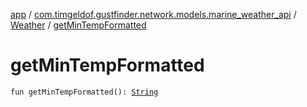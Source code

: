 [app](../../index.md) / [com.timgeldof.gustfinder.network.models.marine_weather_api](../index.md) / [Weather](index.md) / [getMinTempFormatted](./get-min-temp-formatted.md)

# getMinTempFormatted

`fun getMinTempFormatted(): `[`String`](https://kotlinlang.org/api/latest/jvm/stdlib/kotlin/-string/index.html)